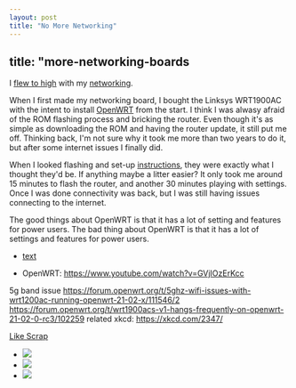```yaml
---
layout: post
title: "No More Networking"
---
```


title: "more-networking-boards
---

I [flew to high](https://en.wikipedia.org/wiki/Icarus) with my [networking]({{site.baseurl}}/2020/02/01/more-networking-boards.html).

When I first made my networking board, I bought the Linksys WRT1900AC with the intent to install [OpenWRT](https://openwrt.org/) from the start. I think I was alwasy afraid of the ROM flashing process and bricking the router. Even though it's as simple as downloading the ROM and having the router update, it still put me off. Thinking back, I'm not sure why it took me more than two years to do it, but after some internet issues I finally did.

When I looked flashing and set-up [instructions](https://www.youtube.com/watch?v=GVjIOzErKcc), they were exactly what I thought they'd be. If anything maybe a litter easier? It only took me around 15 minutes to flash the router, and another 30 minutes playing with settings. Once I was done connectivity was back, but I was still having issues connecting to the internet. 

The good things about OpenWRT is that it has a lot of setting and features for power users. The bad thing about OpenWRT is that it has a lot of settings and features for power users.


* [text](link)

* OpenWRT: https://www.youtube.com/watch?v=GVjIOzErKcc

5g band issue
https://forum.openwrt.org/t/5ghz-wifi-issues-with-wrt1200ac-running-openwrt-21-02-x/111546/2
https://forum.openwrt.org/t/wrt1900acs-v1-hangs-frequently-on-openwrt-21-02-0-rc3/102259
related xkcd: https://xkcd.com/2347/

[Like Scrap]({{site.baseurl}}/2018/07/19/like-scrap.html)


* ![]({{site.baseurl}}/assets/2022-02-02-more-networking-boards/board-01.jpg)
* ![]({{site.baseurl}}/assets/2022-02-02-more-networking-boards/board-02.jpg)
* ![]({{site.baseurl}}/assets/2022-02-02-more-networking-boards/board-03.jpg)
